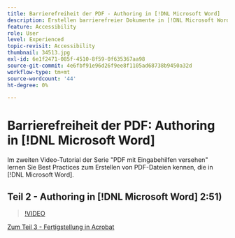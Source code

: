 ```yaml
---
title: Barrierefreiheit der PDF - Authoring in [!DNL Microsoft Word]
description: Erstellen barrierefreier Dokumente in [!DNL Microsoft Word]
feature: Accessibility
role: User
level: Experienced
topic-revisit: Accessibility
thumbnail: 34513.jpg
exl-id: 6e1f2471-085f-4510-8f59-0f635367aa98
source-git-commit: 4e6fbf91e96d26f9ee8f1105ad68738b9450a32d
workflow-type: tm+mt
source-wordcount: '44'
ht-degree: 0%

---
```


# Barrierefreiheit der PDF: Authoring in [!DNL Microsoft Word]

Im zweiten Video-Tutorial der Serie &quot;PDF mit Eingabehilfen versehen&quot; lernen Sie Best Practices zum Erstellen von PDF-Dateien kennen, die in [!DNL Microsoft Word].

## Teil 2 - Authoring in [!DNL Microsoft Word] 2:51)

>[!VIDEO](https://video.tv.adobe.com/v/34513?quality=12&learn=on&hidetitle=true)

[Zum Teil 3 - Fertigstellung in Acrobat](finishing-in-acrobat.md)